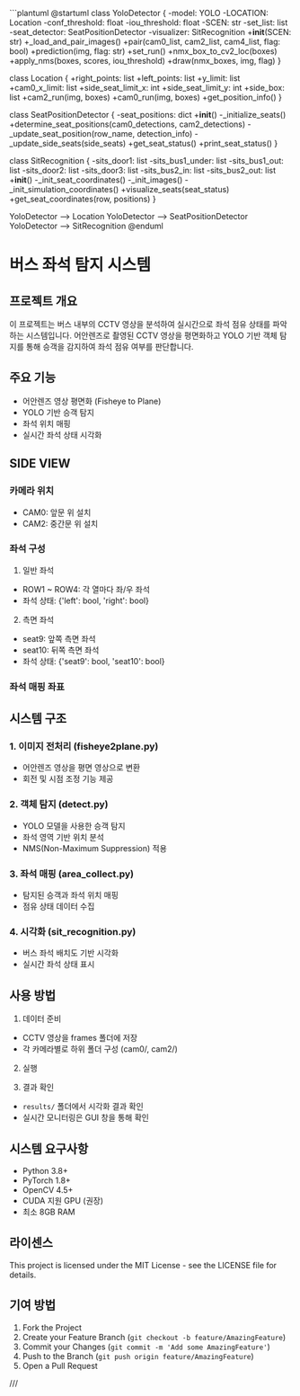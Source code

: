 \```plantuml
@startuml
class YoloDetector {
    -model: YOLO
    -LOCATION: Location
    -conf_threshold: float
    -iou_threshold: float
    -SCEN: str
    -set_list: list
    -seat_detector: SeatPositionDetector
    -visualizer: SitRecognition
    +__init__(SCEN: str)
    +_load_and_pair_images()
    +pair(cam0_list, cam2_list, cam4_list, flag: bool)
    +prediction(img, flag: str)
    +set_run()
    +nmx_box_to_cv2_loc(boxes)
    +apply_nms(boxes, scores, iou_threshold)
    +draw(nmx_boxes, img, flag)
}

class Location {
    +right_points: list
    +left_points: list
    +y_limit: list
    +cam0_x_limit: list
    +side_seat_limit_x: int
    +side_seat_limit_y: int
    +side_box: list
    +cam2_run(img, boxes)
    +cam0_run(img, boxes)
    +get_position_info()
}

class SeatPositionDetector {
    -seat_positions: dict
    +__init__()
    -_initialize_seats()
    +determine_seat_positions(cam0_detections, cam2_detections)
    -_update_seat_position(row_name, detection_info)
    -_update_side_seats(side_seats)
    +get_seat_status()
    +print_seat_status()
}

class SitRecognition {
    -sits_door1: list
    -sits_bus1_under: list
    -sits_bus1_out: list
    -sits_door2: list
    -sits_door3: list
    -sits_bus2_in: list
    -sits_bus2_out: list
    +__init__()
    -_init_seat_coordinates()
    -_init_images()
    -_init_simulation_coordinates()
    +visualize_seats(seat_status)
    +get_seat_coordinates(row, positions)
}

YoloDetector --> Location
YoloDetector --> SeatPositionDetector
YoloDetector --> SitRecognition
@enduml

# 버스 좌석 탐지 시스템


## 프로젝트 개요

이 프로젝트는 버스 내부의 CCTV 영상을 분석하여 실시간으로 좌석 점유 상태를 파악하는 시스템입니다. 어안렌즈로 촬영된 CCTV 영상을 평면화하고 YOLO 기반 객체 탐지를 통해 승객을 감지하여 좌석 점유 여부를 판단합니다.

## 주요 기능

- 어안렌즈 영상 평면화 (Fisheye to Plane)
- YOLO 기반 승객 탐지
- 좌석 위치 매핑
- 실시간 좌석 상태 시각화

## SIDE VIEW

### 카메라 위치
- CAM0: 앞문 위 설치
- CAM2: 중간문 위 설치

### 좌석 구성
1. 일반 좌석
- ROW1 ~ ROW4: 각 열마다 좌/우 좌석
- 좌석 상태: {'left': bool, 'right': bool}

2. 측면 좌석
- seat9: 앞쪽 측면 좌석
- seat10: 뒤쪽 측면 좌석
- 좌석 상태: {'seat9': bool, 'seat10': bool}

### 좌석 매핑 좌표



## 시스템 구조

### 1. 이미지 전처리 (fisheye2plane.py)
- 어안렌즈 영상을 평면 영상으로 변환
- 회전 및 시점 조정 기능 제공

### 2. 객체 탐지 (detect.py)
- YOLO 모델을 사용한 승객 탐지
- 좌석 영역 기반 위치 분석
- NMS(Non-Maximum Suppression) 적용

### 3. 좌석 매핑 (area_collect.py)
- 탐지된 승객과 좌석 위치 매핑
- 점유 상태 데이터 수집

### 4. 시각화 (sit_recognition.py)
- 버스 좌석 배치도 기반 시각화
- 실시간 좌석 상태 표시


## 사용 방법

1. 데이터 준비
- CCTV 영상을 frames 폴더에 저장
- 각 카메라별로 하위 폴더 구성 (cam0/, cam2/)

2. 실행

3. 결과 확인
- `results/` 폴더에서 시각화 결과 확인
- 실시간 모니터링은 GUI 창을 통해 확인

## 시스템 요구사항

- Python 3.8+
- PyTorch 1.8+
- OpenCV 4.5+
- CUDA 지원 GPU (권장)
- 최소 8GB RAM

## 라이센스

This project is licensed under the MIT License - see the LICENSE file for details.

## 기여 방법

1. Fork the Project
2. Create your Feature Branch (`git checkout -b feature/AmazingFeature`)
3. Commit your Changes (`git commit -m 'Add some AmazingFeature'`)
4. Push to the Branch (`git push origin feature/AmazingFeature`)
5. Open a Pull Request

///
